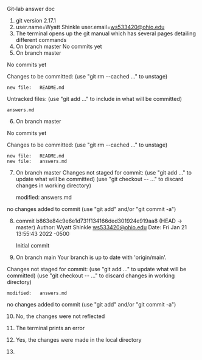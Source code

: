 Git-lab answer doc
1. git version 2.17.1
2. user.name=Wyatt Shinkle
   user.email=ws533420@ohio.edu
3. The terminal opens up the git manual which has several pages detailing different commands
4. On branch master
   No commits yet
5. On branch master

No commits yet

Changes to be committed:
  (use "git rm --cached <file>..." to unstage)

	new file:   README.md

Untracked files:
  (use "git add <file>..." to include in what will be committed)

	answers.md
6. On branch master

No commits yet

Changes to be committed:
  (use "git rm --cached <file>..." to unstage)

	new file:   README.md
	new file:   answers.md

7. On branch master
Changes not staged for commit:
  (use "git add <file>..." to update what will be committed)
  (use "git checkout -- <file>..." to discard changes in working directory)

	modified:   answers.md

no changes added to commit (use "git add" and/or "git commit -a")

8. commit b863e84c9e6e1d731f134166ded301924e919aa8 (HEAD -> master)
Author: Wyatt Shinkle <ws533420@ohio.edu>
Date:   Fri Jan 21 13:55:43 2022 -0500

    Initial commit

9. On branch main
Your branch is up to date with 'origin/main'.

Changes not staged for commit:
  (use "git add <file>..." to update what will be committed)
  (use "git checkout -- <file>..." to discard changes in working directory)

	modified:   answers.md

no changes added to commit (use "git add" and/or "git commit -a")

10. No, the changes were not reflected

11. The terminal prints an error

12. Yes, the changes were made in the local directory

13. 






